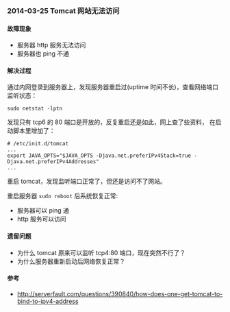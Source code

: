 ### 2014-03-25 Tomcat 网站无法访问

#### 故障现象

- 服务器 http 服务无法访问
- 服务器也 ping 不通

#### 解决过程

通过内网登录到服务器上，发现服务器重启过(uptime 时间不长)，查看网络端口 监听状态：

    sudo netstat -lptn

发现只有 tcp6 的 80 端口是开放的，反复重启还是如此，网上查了些资料， 在启动脚本里增加了：

    # /etc/init.d/tomcat
    ...
    export JAVA_OPTS="$JAVA_OPTS -Djava.net.preferIPv4Stack=true -Djava.net.preferIPv4Addresses"
    ...

重启 tomcat，发现监听端口正常了，但还是访问不了网站。

重启服务器 `sudo reboot` 后系统恢复正常:

- 服务器可以 ping 通
- http 服务可以访问

#### 遗留问题

- 为什么 tomcat 原来可以监听 tcp4:80 端口，现在突然不行了？
- 为什么服务器重新启动后网络恢复正常？

#### 参考

- <http://serverfault.com/questions/390840/how-does-one-get-tomcat-to-bind-to-ipv4-address>
